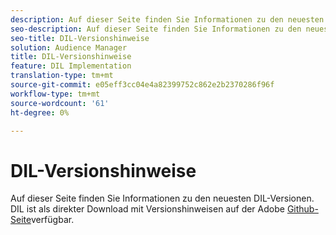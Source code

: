 ```yaml
---
description: Auf dieser Seite finden Sie Informationen zu den neuesten DIL-Versionen
seo-description: Auf dieser Seite finden Sie Informationen zu den neuesten DIL-Versionen
seo-title: DIL-Versionshinweise
solution: Audience Manager
title: DIL-Versionshinweise
feature: DIL Implementation
translation-type: tm+mt
source-git-commit: e05eff3cc04e4a82399752c862e2b2370286f96f
workflow-type: tm+mt
source-wordcount: '61'
ht-degree: 0%

---
```



# DIL-Versionshinweise

Auf dieser Seite finden Sie Informationen zu den neuesten DIL-Versionen. DIL ist als direkter Download mit Versionshinweisen auf der Adobe [Github-Seite](https://github.com/Adobe-Marketing-Cloud/dil/releases)verfügbar.

